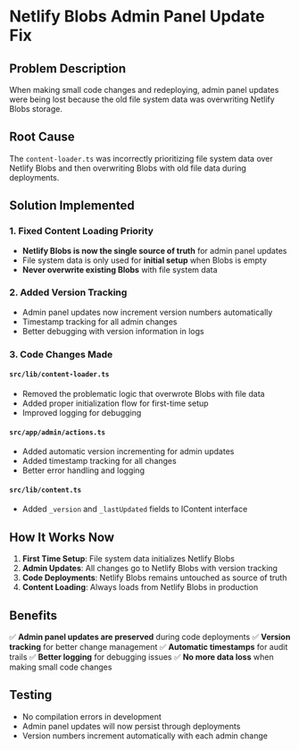# Netlify Blobs Admin Panel Update Fix

## Problem Description
When making small code changes and redeploying, admin panel updates were being lost because the old file system data was overwriting Netlify Blobs storage.

## Root Cause
The `content-loader.ts` was incorrectly prioritizing file system data over Netlify Blobs and then overwriting Blobs with old file data during deployments.

## Solution Implemented

### 1. Fixed Content Loading Priority
- **Netlify Blobs is now the single source of truth** for admin panel updates
- File system data is only used for **initial setup** when Blobs is empty
- **Never overwrite existing Blobs** with file system data

### 2. Added Version Tracking
- Admin panel updates now increment version numbers automatically
- Timestamp tracking for all admin changes
- Better debugging with version information in logs

### 3. Code Changes Made

#### `src/lib/content-loader.ts`
- Removed the problematic logic that overwrote Blobs with file data
- Added proper initialization flow for first-time setup
- Improved logging for debugging

#### `src/app/admin/actions.ts`
- Added automatic version incrementing for admin updates
- Added timestamp tracking for all changes
- Better error handling and logging

#### `src/lib/content.ts`
- Added `_version` and `_lastUpdated` fields to IContent interface

## How It Works Now

1. **First Time Setup**: File system data initializes Netlify Blobs
2. **Admin Updates**: All changes go to Netlify Blobs with version tracking
3. **Code Deployments**: Netlify Blobs remains untouched as source of truth
4. **Content Loading**: Always loads from Netlify Blobs in production

## Benefits

✅ **Admin panel updates are preserved** during code deployments
✅ **Version tracking** for better change management
✅ **Automatic timestamps** for audit trails
✅ **Better logging** for debugging issues
✅ **No more data loss** when making small code changes

## Testing
- No compilation errors in development
- Admin panel updates will now persist through deployments
- Version numbers increment automatically with each admin change
